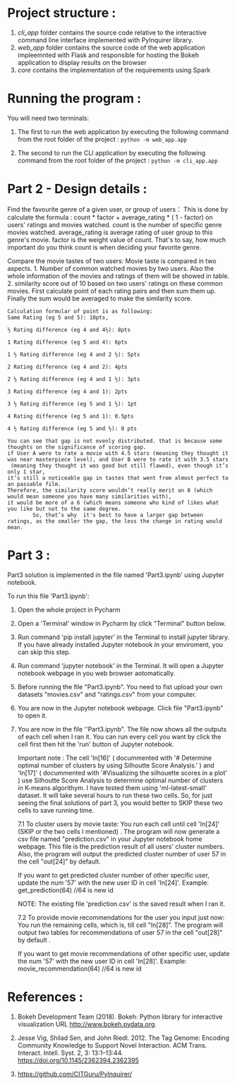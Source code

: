# Project structure :
1. _cli_app_ folder contains the source code relative to the interactive command line interface implemented with PyInquirer library.
2. _web_app_ folder contains the source code of the web application impleemnted with Flask and responsible for hosting the Bokeh application to display results on the browser
3. _core_ contains the implementation of the requirements using Spark 

# Running the program :

You will need two terminals:
1. The first to run the web application by executing the following command from the root folder of the project :
`python -m web_app.app`
   
2. The second to run the CLI application by executing the following command from the root folder of the project :
`python -m cli_app.app`

# Part 2 - Design details : 

Find the favourite genre of a given user, or group of users：
	This is done by calculate the formula : count * factor + average_rating * ( 1 - factor) on users' ratings and movies watched.
	count is the number of specific genre movies watched.
 	average_rating is average rating of  user group to this genre's movie.
	factor is the weight value of count. That's to say, how much important do you think count is when deciding your favorite genre.

Compare the movie tastes of two users:
     	Movie taste is compared in two aspects. 
	1. Number of common watched movies by two users. Also the whole information of the movies and ratings of them will be showed in table.
                2. similarity score out of 10 based on two users' ratings on these common movies.
                First calculate point of each rating pairs and then sum them up. 
                Finally the sum would be averaged to make the similarity score.

	Calculation formular of point is as following:
	Same Rating (eg 5 and 5): 10pts,

	½ Rating difference (eg 4 and 4½): 8pts

	1 Rating difference (eg 5 and 4): 6pts

	1 ½ Rating difference (eg 4 and 2 ½): 5pts

	2 Rating difference (eg 4 and 2): 4pts

	2 ½ Rating difference (eg 4 and 1 ½): 3pts

	3 Rating difference (eg 4 and 1): 2pts

	3 ½ Rating difference (eg 5 and 1 ½): 1pt

	4 Rating difference (eg 5 and 1): 0.5pts

	4 ½ Rating difference (eg 5 and ½): 0 pts
                
	You can see that gap is not evenly distributed. that is because some thoughts on the significance of scoring gap.
	if User A were to rate a movie with 4.5 stars (meaning they thought it was near masterpiece level), and User B were to rate it with 3.5 stars
	 (meaning they thought it was good but still flawed), even though it’s only 1 star, 
	it’s still a noticeable gap in tastes that went from almost perfect to an passable film.
	Therefore, the similarity score wouldn’t really merit an 8 (which would mean someone you have many similarities with), 
	it would be more of a 6 (which means someone who kind of likes what you like but not to the same degree.
         	So, that’s why  it's best to have a larger gap between ratings, as the smaller the gap, the less the change in rating would mean.

# Part 3 :

Part3 solution is implemented in the file named 'Part3.ipynb' using Jupyter notebook.

To run this file 'Part3.ipynb':
1. Open the whole project in Pycharm
2. Open a 'Terminal'  window in Pycharm by click "Terminal" button below.
3. Run command 'pip install jupyter' in the Terminal to install jupyter library. If you have already installed Jupyter notebook
in your enviroment, you can skip this step.
4. Run command 'jupyter notebook' in the Terminal. It will open a Jupyter notebook webpage in you web browser aotomatically.
5. Before running the file "Part3.ipynb". You need to fist upload your own datasets "movies.csv" and "ratings.csv" from your computer.
6. You are now in the Jupyter notebook webpage. Click file "Part3.ipynb" to open it.
7. You are now in the file  ''Part3.ipynb". The file now shows all the outputs of each cell when I ran it.  You can run every cell you want
by click the cell first then hit the 'run' button of Jupyter notebook.

	Important note : The cell 'In[16]' ( docummented with '# Determine optimal number of clusters by using Silhoutte Score Analysis.' ) and 
'In[17]' ( docummented with '#Visualizing the silhouette scores in a plot' ) use Silhoutte Score Analysis to determine optimal number of clusters in K-means algorithym.
I have tested them using 'ml-latest-small' dataset. It will take several hours to run these two cells. So, for just seeing the final solutions of part 3, you would
better to SKIP these two cells to save running time.

	7.1 To cluster users by movie taste: You run each cell until cell 'In[24]' (SKIP or the two cells I mentioned) . The program will now generate a
csv file named "prediction.csv" in your Jupyter notebook home webpage. This file is the prediction result of all users' cluster numbers. Also, the program will output the
predicted cluster number of user 57 in the cell "out[24]" by default.

	If you want to get predicted cluster number of other specific user, update the num '57' with the new user ID in cell 'In[24]'.
                Example: get_prediction(64)   //64 is new id

	NOTE: The existing file 'prediction.csv' is the saved result when I ran it.

	7.2 To provide movie recommendations for the user you input just now: You run the remaining cells, which is, till cell "In[28]". 
The program will output two tables for  recommendations  of user 57 in the cell "out[28]" by default .

	If you want to get  movie recommendations of other specific user, update the num '57' with the new user ID in cell 'In[28]'.
                Example: movie_recommendation(64)  //64 is new id
   
# References :
1. Bokeh Development Team (2018). Bokeh: Python library for interactive visualization
   URL http://www.bokeh.pydata.org.
   
2. Jesse Vig, Shilad Sen, and John Riedl. 2012. The Tag Genome: Encoding Community Knowledge to Support Novel Interaction. ACM Trans. Interact. Intell. Syst. 2, 3: 13:1–13:44. <https://doi.org/10.1145/2362394.2362395>

3. https://github.com/CITGuru/PyInquirer/
